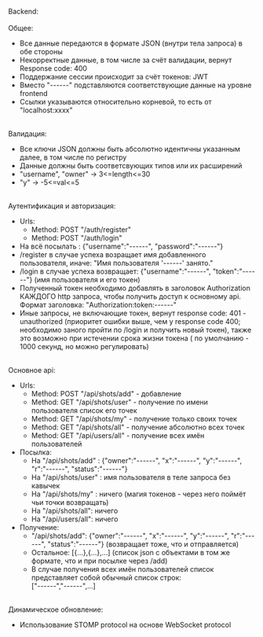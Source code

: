 Backend:<br><br>
Общее:
<ul>
  <li>Все данные передаются в формате JSON (внутри тела запроса) в обе стороны</li>
  <li>Некорректные данные, в том числе за счёт валидации, вернут Response code: 400</li>
  <li>Поддержание сессии происходит за счёт токенов: JWT </li>
  <li>Вместо "------" подставляются соответствующие данные на уровне frontend
  <li>Ссылки указываются относительно корневой, то есть от "localhost:xxxx"</li>
</ul>
<br>
Валидация:
<ul>
 <li>Все ключи JSON должны быть абсолютно идентичны указанным далее, в том числе по регистру</li>
 <li>Данные должны быть соответсвующих типов или их расширений</li>
 <li>"username", "owner" -> 3<=length<=30</li>
 <li>"y" -> -5<=val<=5</li>
</ul>
<br>
Аутентификация и авторизация:
<ul>
  <li>
    Urls: 
    <ul>
      <li> Method: POST "/auth/register" </li>
      <li> Method: POST "/auth/login"</li>
    </ul>
  </li>
  <li> На всё посылать : {"username":"------", "password":"------"} </li>
  <li> /register в случае успеха возращает имя добавленного пользователя, иначе: "Имя пользователя '------' занято."</li>
  <li> /login в случае успеха возвращает: {"username":"------", "token":"------"} (имя пользователя и его токен)</li>
  <li> Полученный токен необходимо добавлять в заголовок Authorization КАЖДОГО http запроса, чтобы получить доступ к основному api. <br> Формат заголовка: "Authorization:token:------"</li>
  <li> Иные запросы, не включающие токен, вернут response code: 401 - unauthorized (приоритет ошибки выше, чем у response code 400; необходимо заного пройти по /login и получить новый токен), также это возможно при истечении срока жизни токена ( по умолчанию - 1000 секунд, но можно регулировать)</li>
</ul>
<br>
Основное api:
<ul>
  <li>
    Urls:
    <ul>
      <li> Method: POST "/api/shots/add" - добавление</li> 
      <li> Method: GET "/api/shots/user" - получение по имени пользователя список его точек</li>
      <li> Method: GET "/api/shots/my" - получение только своих точек</li>
      <li> Method: GET "/api/shots/all" - получение абсолютно всех точек</li>
      <li> Method: GET "/api/users/all" - получение всех имён пользователей</li>
    </ul>
  </li>
  <li>
    Посылка:
    <ul>
      <li> На "/api/shots/add" : {"owner":"------", "x":"------", "y":"------", "r":"------", "status":"------"}</li>
      <li> На "/api/shots/user" : имя пользователя в теле запроса без кавычек</li>
      <li> На "/api/shots/my" : ничего (магия токенов - через него поймёт чьи точки возвращать)</li>
      <li> На "/api/shots/all": ничего </li>
      <li> На "/api/users/all": ничего </li>
    </ul>
   </li>
   <li>
    Получение:
    <ul>
      <li>"/api/shots/add": {"owner":"------", "x":"------", "y":"------", "r":"------", "status":"------"} (возвращает тоже, что и отправляется)</li>
      <li>Остальное: [{...},{...},...] (список json с объектами в том же формате, что и при посылке через /add)</li>
      <li>В случае получения всех имён пользователей список представляет собой обычный список строк:<br> ["------","------",...]</li>
    </ul>
   </li>
</ul>
<br>
Динамическое обновление:
<ul>
  <li>Использование STOMP protocol на основе WebSocket protocol</li>
</ul>
